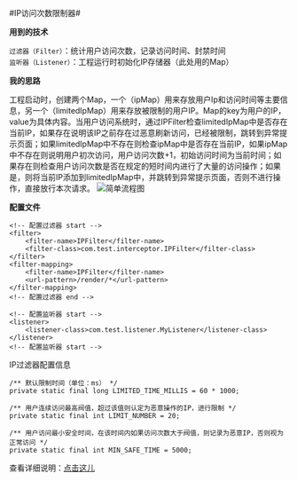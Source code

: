 #IP访问次数限制器#

**用到的技术** 

`过滤器（Filter）`：统计用户访问次数，记录访问时间、封禁时间  
`监听器（Listener）`：工程运行时初始化IP存储器（此处用的Map）

**我的思路**

工程启动时，创建两个Map，一个（ipMap）用来存放用户Ip和访问时间等主要信息，另一个（limitedIpMap）用来存放被限制的用户IP。Map的key为用户的IP，value为具体内容。当用户访问系统时，通过IPFilter检查limitedIpMap中是否存在当前IP，如果存在说明该IP之前存在过恶意刷新访问，已经被限制，跳转到异常提示页面；如果limitedIpMap中不存在则检查ipMap中是否存在当前IP，如果ipMap中不存在则说明用户初次访问，用户访问次数+1，初始访问时间为当前时间；如果存在则检查用户访问次数是否在规定的短时间内进行了大量的访问操作；如果是，则将当前IP添加到limitedIpMap中，并跳转到异常提示页面，否则不进行操作，直接放行本次请求。
![简单流程图](http://7xp3a1.com1.z0.glb.clouddn.com/20160803155435148.png)

**配置文件**

    <!-- 配置过滤器 start -->
    <filter>
    	<filter-name>IPFilter</filter-name>
    	<filter-class>com.test.interceptor.IPFilter</filter-class>
    </filter>
    <filter-mapping>
    	<filter-name>IPFilter</filter-name>
    	<url-pattern>/render/*</url-pattern>
    </filter-mapping>
    <!-- 配置过滤器 end -->
    	
    <!-- 配置监听器 start -->
    <listener>
    	<listener-class>com.test.listener.MyListener</listener-class>
    </listener>
    <!-- 配置监听器 start -->

IP过滤器配置信息

    /** 默认限制时间（单位：ms） */
    private static final long LIMITED_TIME_MILLIS = 60 * 1000;
    
    /** 用户连续访问最高阀值，超过该值则认定为恶意操作的IP，进行限制 */
    private static final int LIMIT_NUMBER = 20;
    
    /** 用户访问最小安全时间，在该时间内如果访问次数大于阀值，则记录为恶意IP，否则视为正常访问 */
    private static final int MIN_SAFE_TIME = 5000;

 
查看详细说明：[点击这儿](http://www.yadong0415.cn/render/article/5ff8046c5eb149a394c5f8a9a9906d3f)
